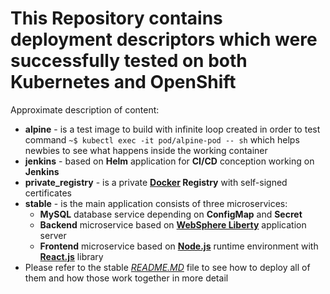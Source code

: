 # This Repository contains deployment descriptors which were successfully tested on both Kubernetes and OpenShift

Approximate description of content:

* **alpine** - is a test image to build with infinite loop created in order to test command `~$ kubectl exec -it pod/alpine-pod -- sh` which helps newbies to see what happens inside the working container
* **jenkins** - based on **Helm** application for **CI/CD** conception working on **Jenkins**
* **private_registry** - is a private **[Docker](https://github.com/docker) Registry** with self-signed certificates
* **stable** - is the main application consists of three microservices:
  * **MySQL** database service depending on **ConfigMap** and **Secret**
  * **Backend** microservice based on [**WebSphere Liberty**](https://www.ibm.com/cloud/websphere-liberty) application server
  * **Frontend** microservice based on [**Node.js**](https://github.com/nodejs) runtime environment with [**React.js**](https://github.com/facebook/react) library
* Please refer to the stable [_README.MD_](https://github.com/zbogdan7/research-openshift/blob/master/stable/README.MD) file to see how to deploy all of them and how those work together in more detail
